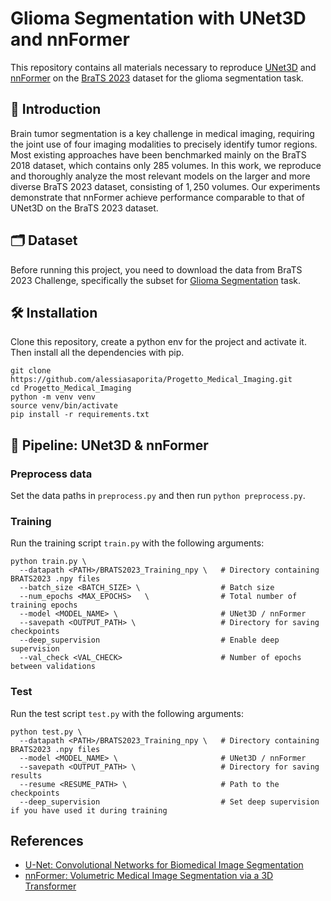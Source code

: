 # Glioma Segmentation with UNet3D and nnFormer
This repository contains all materials necessary to reproduce [UNet3D](https://lmb.informatik.uni-freiburg.de/people/ronneber/u-net/) and [nnFormer](https://github.com/282857341/nnFormer) on the [BraTS 2023](https://www.synapse.org/Synapse:syn51156910/wiki/) dataset for the glioma segmentation task.

## 📖 Introduction
Brain tumor segmentation is a key challenge in medical imaging, requiring the joint use of four imaging modalities to precisely identify tumor regions. Most existing approaches have been benchmarked mainly on the BraTS 2018 dataset, which contains only $285$ volumes. In this work, we reproduce and thoroughly analyze the most relevant models on the larger and more diverse BraTS 2023 dataset, consisting of $1,250$ volumes. Our experiments demonstrate that nnFormer achieve performance comparable to that of UNet3D on the BraTS 2023 dataset.

## 🗂️ Dataset
Before running this project, you need to download the data from BraTS 2023 Challenge, specifically the subset for [Glioma Segmentation](https://www.synapse.org/Synapse:syn51156910/wiki/622351) task.


## 🛠️ Installation
Clone this repository, create a python env for the project and activate it. Then install all the dependencies with pip.
```
git clone https://github.com/alessiasaporita/Progetto_Medical_Imaging.git
cd Progetto_Medical_Imaging
python -m venv venv
source venv/bin/activate
pip install -r requirements.txt
```

## 🧩 Pipeline: UNet3D & nnFormer 
### Preprocess data
Set the data paths in `preprocess.py` and then run `python preprocess.py`.

### Training
Run the training script `train.py` with the following arguments:
```
python train.py \
  --datapath <PATH>/BRATS2023_Training_npy \   # Directory containing BRATS2023 .npy files
  --batch_size <BATCH_SIZE> \                  # Batch size
  --num_epochs <MAX_EPOCHS>   \                # Total number of training epochs
  --model <MODEL_NAME> \                       # UNet3D / nnFormer
  --savepath <OUTPUT_PATH> \                   # Directory for saving checkpoints 
  --deep_supervision                           # Enable deep supervision
  --val_check <VAL_CHECK>                      # Number of epochs between validations
```

### Test
Run the test script `test.py` with the following arguments:
```
python test.py \
  --datapath <PATH>/BRATS2023_Training_npy \   # Directory containing BRATS2023 .npy files
  --model <MODEL_NAME> \                       # UNet3D / nnFormer
  --savepath <OUTPUT_PATH> \                   # Directory for saving results
  --resume <RESUME_PATH> \                     # Path to the checkpoints 
  --deep_supervision                           # Set deep supervision if you have used it during training
```

## References
* [U-Net: Convolutional Networks for Biomedical Image Segmentation](https://lmb.informatik.uni-freiburg.de/people/ronneber/u-net/)
* [nnFormer: Volumetric Medical Image Segmentation via a 3D Transformer](https://github.com/282857341/nnFormer)

